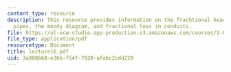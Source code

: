 ```yaml
---
content_type: resource
description: This resource provides information on the frachtional head loss in circular
  pipes, the moody diagram, and fractional loss in conduits.
file: https://ol-ocw-studio-app-production.s3.amazonaws.com/courses/1-060-engineering-mechanics-ii-spring-2006/3a800660e36bf54f7920afabc2cdd229_lecture16.pdf
file_type: application/pdf
resourcetype: Document
title: lecture16.pdf
uid: 3a800660-e36b-f54f-7920-afabc2cdd229
---
```

